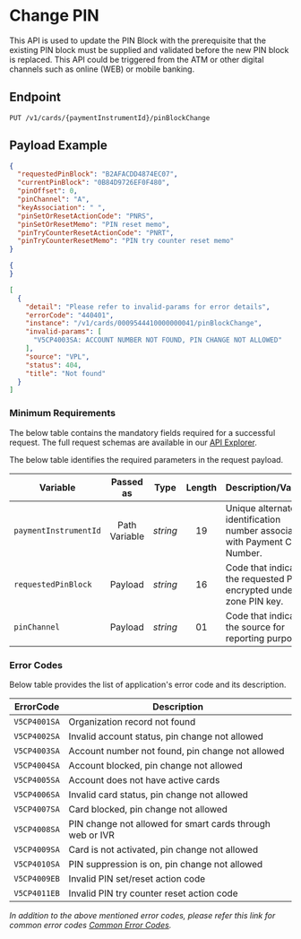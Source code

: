 # Change PIN

This API is used to update the PIN Block with the prerequisite that the existing PIN block must be supplied and validated before the new PIN block is replaced. This API could be triggered from the ATM or other digital channels such as online (WEB) or mobile banking.

## Endpoint

`PUT /v1/cards/{paymentInstrumentId}/pinBlockChange`

## Payload Example

<!--
type: tab
titles: Request, Response, Error
-->

```json
{
  "requestedPinBlock": "B2AFACDD4874EC07",
  "currentPinBlock": "0B84D9726EF0F480",
  "pinOffset": 0,
  "pinChannel": "A",
  "keyAssociation": " ",
  "pinSetOrResetActionCode": "PNRS",
  "pinSetOrResetMemo": "PIN reset memo",
  "pinTryCounterResetActionCode": "PNRT",
  "pinTryCounterResetMemo": "PIN try counter reset memo"
}
```

<!--
type: tab
-->

```json
{
}

```

<!--
type: tab
-->

```json
[
  {
    "detail": "Please refer to invalid-params for error details",
    "errorCode": "440401",
    "instance": "/v1/cards/0009544410000000041/pinBlockChange",
    "invalid-params": [
      "V5CP4003SA: ACCOUNT NUMBER NOT FOUND, PIN CHANGE NOT ALLOWED"
    ],
    "source": "VPL",
    "status": 404,
    "title": "Not found"
  }
]
```

<!-- type: tab-end -->

### Minimum Requirements

The below table contains the mandatory fields required for a successful request. The full request schemas are available in our [API Explorer](../api/?type=put&path=/v1/cards/{paymentInstrumentId}/pinBlockChange).

The below table identifies the required parameters in the request payload.

| Variable | Passed as | Type | Length | Description/Values |
| -------- | :-------: | :--: | :------------: | ------------------ |
| `paymentInstrumentId` | Path Variable | *string* | 19 | Unique alternate identification number associated with Payment Card Number. |
| `requestedPinBlock` | Payload | *string* | 16 | Code that indicates the requested PIN encrypted under a zone PIN key. |
| `pinChannel` | Payload | *string* | 01 | Code that indicates the source for reporting purposes. |

### Error Codes

Below table provides the list of application's error code and its description.

| ErrorCode |  Description |
| --------  | ------------------ |
|`V5CP4001SA`| Organization record not found |
|`V5CP4002SA`| Invalid account status, pin change not allowed |
|`V5CP4003SA`| Account number not found, pin change not allowed |
|`V5CP4004SA`| Account blocked, pin change not allowed |
|`V5CP4005SA`| Account does not have active cards |
|`V5CP4006SA`| Invalid card status, pin change not allowed |
|`V5CP4007SA`| Card blocked, pin change not allowed |
|`V5CP4008SA`| PIN change not allowed for smart cards through web or IVR |
|`V5CP4009SA`| Card is not activated, pin change not allowed |
|`V5CP4010SA`| PIN suppression is on, pin change not allowed |
|`V5CP4009EB`| Invalid PIN set/reset action code |
|`V5CP4011EB`| Invalid PIN try counter reset action code |

*In addition to the above mentioned error codes, please refer this link for common error codes [Common Error Codes](?path=docs/Common_Error_Code.md).*
